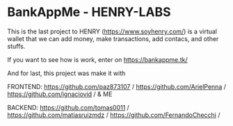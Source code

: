 # BankAppMe - HENRY-LABS

This is the last project to HENRY (https://www.soyhenry.com/)
is a virtual wallet that we can add money, make transactions, add contacs,
and other stuffs.

If you want to see how is work, enter on https://bankappme.tk/

And for last, this project was make it with 

FRONTEND:
https://github.com/paz873107 /
https://github.com/ArielPenna /
https://github.com/ignaciovid /
& ME

BACKEND:
https://github.com/tomas0011 /
https://github.com/matiasruizmdz /
https://github.com/FernandoChecchi /

